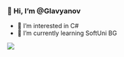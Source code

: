 ### 👋 Hi, I’m @Glavyanov
- 👀 I’m interested in C#
- 🌱 I’m currently learning SoftUni BG

![](https://komarev.com/ghpvc/?username=Glavyanov)
<!---
Glavyanov/Glavyanov is a ✨ special ✨ repository because its `README.md` (this file) appears on your GitHub profile.
You can click the Preview link to take a look at your changes.
--->
